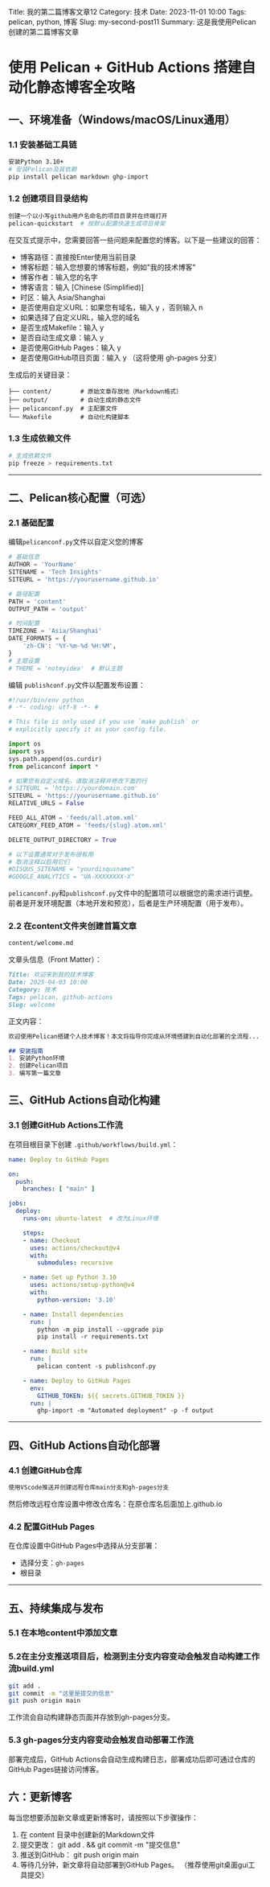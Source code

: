 Title: 我的第二篇博客文章12
Category: 技术
Date: 2023-11-01 10:00
Tags: pelican, python, 博客
Slug: my-second-post11
Summary: 这是我使用Pelican创建的第二篇博客文章
# 使用 Pelican + GitHub Actions 搭建自动化静态博客全攻略

## 一、环境准备（Windows/macOS/Linux通用）

### 1.1 安装基础工具链
```bash
安装Python 3.10+
# 安装Pelican及其依赖
pip install pelican markdown ghp-import

```

### 1.2 创建项目目录结构
```bash
创建一个以小写github用户名命名的项目目录并在终端打开
pelican-quickstart  # 按默认配置快速生成项目骨架
```
在交互式提示中，您需要回答一些问题来配置您的博客。以下是一些建议的回答：

- 博客路径：直接按Enter使用当前目录
- 博客标题：输入您想要的博客标题，例如"我的技术博客"
- 博客作者：输入您的名字
- 博客语言：输入 [Chinese (Simplified)]
- 时区：输入 Asia/Shanghai
- 是否使用自定义URL：如果您有域名，输入 y ，否则输入 n
- 如果选择了自定义URL，输入您的域名
- 是否生成Makefile：输入 y
- 是否自动生成文章：输入 y
- 是否使用GitHub Pages：输入 y
- 是否使用GitHub项目页面：输入 y （这将使用 gh-pages 分支）

生成后的关键目录：
```
├── content/        # 原始文章存放地（Markdown格式）
├── output/         # 自动生成的静态文件
├── pelicanconf.py  # 主配置文件
└── Makefile        # 自动化构建脚本
```
### 1.3 生成依赖文件
```bash
# 生成依赖文件
pip freeze > requirements.txt
```
---

## 二、Pelican核心配置（可选）

### 2.1 基础配置
编辑`pelicanconf.py`文件以自定义您的博客
```python
# 基础信息
AUTHOR = 'YourName'
SITENAME = 'Tech Insights'
SITEURL = 'https://yourusername.github.io'

# 路径配置
PATH = 'content'
OUTPUT_PATH = 'output'

# 时间配置
TIMEZONE = 'Asia/Shanghai'
DATE_FORMATS = {
    'zh-CN': '%Y-%m-%d %H:%M',
}
# 主题设置
# THEME = 'notmyidea'  # 默认主题

```
编辑 `publishconf.py`文件以配置发布设置：
```python
#!/usr/bin/env python
# -*- coding: utf-8 -*- #

# This file is only used if you use `make publish` or
# explicitly specify it as your config file.

import os
import sys
sys.path.append(os.curdir)
from pelicanconf import *

# 如果您有自定义域名，请取消注释并修改下面的行
# SITEURL = 'https://yourdomain.com'
SITEURL = 'https://yourusername.github.io'
RELATIVE_URLS = False

FEED_ALL_ATOM = 'feeds/all.atom.xml'
CATEGORY_FEED_ATOM = 'feeds/{slug}.atom.xml'

DELETE_OUTPUT_DIRECTORY = True

# 以下设置通常对于发布很有用
# 取消注释以启用它们
#DISQUS_SITENAME = "yourdisqusname"
#GOOGLE_ANALYTICS = "UA-XXXXXXXX-X"
```
`pelicanconf.py`和`publishconf.py`文件中的配置项可以根据您的需求进行调整。前者是开发环境配置（本地开发和预览），后者是生产环境配置（用于发布）。
### 2.2 在content文件夹创建首篇文章
```bash
content/welcome.md
```

文章头信息（Front Matter）：
```markdown
Title: 欢迎来到我的技术博客
Date: 2025-04-03 10:00
Category: 技术
Tags: pelican, github-actions
Slug: welcome
```

正文内容：
```markdown
欢迎使用Pelican搭建个人技术博客！本文将指导你完成从环境搭建到自动化部署的全流程...

## 安装指南
1. 安装Python环境
2. 创建Pelican项目
3. 编写第一篇文章
```


## 三、GitHub Actions自动化构建

### 3.1 创建GitHub Actions工作流
在项目根目录下创建 `.github/workflows/build.yml`：
```yml
name: Deploy to GitHub Pages

on:
  push:
    branches: [ "main" ]

jobs:
  deploy:
    runs-on: ubuntu-latest  # 改为Linux环境

    steps:
    - name: Checkout
      uses: actions/checkout@v4
      with:
        submodules: recursive

    - name: Set up Python 3.10
      uses: actions/setup-python@v4
      with:
        python-version: '3.10'

    - name: Install dependencies
      run: |
        python -m pip install --upgrade pip
        pip install -r requirements.txt

    - name: Build site
      run: |
        pelican content -s publishconf.py

    - name: Deploy to GitHub Pages
      env:
        GITHUB_TOKEN: ${{ secrets.GITHUB_TOKEN }}
      run: |
        ghp-import -m "Automated deployment" -p -f output
```

---

## 四、GitHub Actions自动化部署

### 4.1 创建GitHub仓库
```bash
使用VScode推送并创建远程仓库main分支和gh-pages分支
```
然后修改远程仓库设置中修改仓库名：在原仓库名后面加上.github.io

### 4.2 配置GitHub Pages
在仓库设置中GitHub Pages中选择从分支部署：
- 选择分支：`gh-pages`
- 根目录

---

## 五、持续集成与发布

### 5.1 在本地content中添加文章

### 5.2在主分支推送项目后，检测到主分支内容变动会触发自动构建工作流build.yml
```bash
git add .
git commit -m "这里是提交的信息"
git push origin main
```
工作流会自动构建静态页面并存放到gh-pages分支。
### 5.3 gh-pages分支内容变动会触发自动部署工作流

部署完成后，GitHub Actions会自动生成构建日志，部署成功后即可通过仓库的GitHub Pages链接访问博客。
## 六：更新博客
每当您想要添加新文章或更新博客时，请按照以下步骤操作：

1. 在 content 目录中创建新的Markdown文件
3. 提交更改： git add . && git commit -m "提交信息"
4. 推送到GitHub： git push origin main
5. 等待几分钟，新文章将自动部署到GitHub Pages。
（推荐使用git桌面gui工具提交）